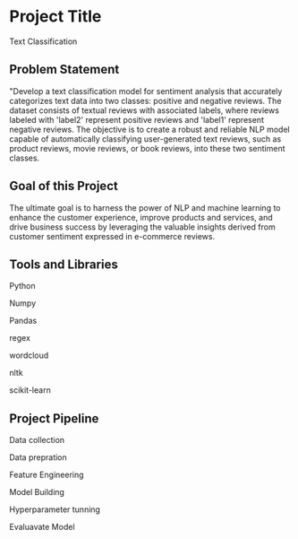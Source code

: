 
# Project Title
Text Classification


## Problem Statement
"Develop a text classification model for sentiment analysis that accurately categorizes text data into two classes: positive and negative reviews. The dataset consists of textual reviews with associated labels, where reviews labeled with 'label2' represent positive reviews and 'label1' represent negative reviews. The objective is to create a robust and reliable NLP model capable of automatically classifying user-generated text reviews, such as product reviews, movie reviews, or book reviews, into these two sentiment classes.



## Goal of this Project
The ultimate goal is to harness the power of NLP and machine learning to enhance the customer experience, improve products and services, and drive business success by leveraging the valuable insights derived from customer sentiment expressed in e-commerce reviews.
## Tools and Libraries

Python

Numpy

Pandas

regex

wordcloud

nltk

scikit-learn


## Project Pipeline

 Data collection

 Data prepration

 Feature Engineering

 Model Building

 Hyperparameter tunning

 Evaluavate Model

